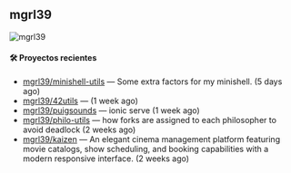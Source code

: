 ## mgrl39 
<p align="left"> <img src="https://komarev.com/ghpvc/?username=mgrbl&label=Profile%20views&color=0e75b6&style=flat" alt="mgrl39" /> </p>












#### 🛠 Proyectos recientes

- [mgrl39/minishell-utils](https://github.com/mgrl39/minishell-utils) — Some extra factors for my minishell.  (5 days ago)
- [mgrl39/42utils](https://github.com/mgrl39/42utils) —  (1 week ago)
- [mgrl39/puigsounds](https://github.com/mgrl39/puigsounds) — ionic serve (1 week ago)
- [mgrl39/philo-utils](https://github.com/mgrl39/philo-utils) — how forks are assigned to each philosopher to avoid deadlock (2 weeks ago)
- [mgrl39/kaizen](https://github.com/mgrl39/kaizen) — An elegant cinema management platform featuring movie catalogs, show scheduling, and booking capabilities with a modern responsive interface. (2 weeks ago)




